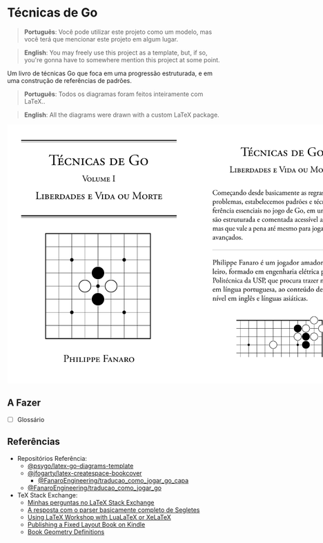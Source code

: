 # Técnicas de Go

> **Português**: Você pode utilizar este projeto como um modelo, mas você terá que mencionar este projeto em algum lugar.

> **English**: You may freely use this project as a template, but, if so, you're gonna have to somewhere mention this project at some point.

Um livro de técnicas Go que foca em uma progressão estruturada, e em uma construção de referências de padrões.

> **Português**: Todos os diagramas foram feitos inteiramente com LaTeX..

> **English**: All the diagrams were drawn with a custom LaTeX package.

<div style="display: inline-flex">
  <img src="assets/amostras_imagens/capa.png" height="600px" alt="capa" />
  <img src="assets/amostras_imagens/contra_capa.png" height="600px" alt="contra-capa" />
  <img src="assets/amostras_imagens/indice_1.png" height="600px" alt="Índice 1" />
  <img src="assets/amostras_imagens/indice_2.png" height="600px" alt="Índice 2" />
  <img src="assets/amostras_imagens/prefacio_1.png" height="600px" alt="Prefácio 1" />
  <img src="assets/amostras_imagens/prefacio_2.png" height="600px" alt="Prefácio 2" />
  <img src="assets/amostras_imagens/captura_direta_1.png" height="600px" alt="Captura Direta 1" />
  <img src="assets/amostras_imagens/captura_direta_2.png" height="600px" alt="Captura Direta 2" />
  <img src="assets/amostras_imagens/escadas_1.png" height="600px" alt="Escadas 1" />
  <img src="assets/amostras_imagens/escadas_2.png" height="600px" alt="Escadas 2" />
  <img src="assets/amostras_imagens/redes_1.png" height="600px" alt="Redes 1" />
  <img src="assets/amostras_imagens/espremer_1.png" height="600px" alt="Espremer 1" />
  <img src="assets/amostras_imagens/atravessar_1.png" height="600px" alt="Atravessar 1" />
  <img src="assets/amostras_imagens/atravessar_2.png" height="600px" alt="Atravessar 2" />
  <img src="assets/amostras_imagens/corridas_de_captura_1.png" height="600px" alt="Corridas de Captura 1" />
  <img src="assets/amostras_imagens/olhos_falsos_1.png" height="600px" alt="Olhos Falsos 1" />
  <img src="assets/amostras_imagens/vida_na_segunda_linha_1.png" height="600px" alt="Vida na Segunda Linha 1" />
  <img src="assets/amostras_imagens/seki_1.png" height="600px" alt="Seki 1" />
</div>

## A Fazer

- [ ] Glossário

## Referências

- Repositórios Referência:
  - [@psygo/latex-go-diagrams-template](https://github.com/psygo/latex-go-diagrams-template)
  - [@jfogarty/latex-createspace-bookcover](https://github.com/jfogarty/latex-createspace-bookcover)
    - [@FanaroEngineering/traducao_como_jogar_go_capa](https://github.com/FanaroEngineering/traducao_como_jogar_go_capa)
  - [@FanaroEngineering/traducao_como_jogar_go](https://github.com/FanaroEngineering/traducao_como_jogar_go)
- TeX Stack Exchange:
  - [Minhas perguntas no LaTeX Stack Exchange](https://tex.stackexchange.com/users/64441/psygo?tab=questions)
  - [A resposta com o parser basicamente completo de Segletes](https://tex.stackexchange.com/a/709698/64441)
  - [Using LaTeX Workshop with LuaLaTeX or XeLaTeX](https://tex.stackexchange.com/a/726655/64441)
  - [Publishing a Fixed Layout Book on Kindle](https://tex.stackexchange.com/q/727421/64441)
  - [Book Geometry Definitions](https://tex.stackexchange.com/a/508358/64441)
